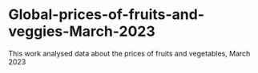 # Global-prices-of-fruits-and-veggies-March-2023
This work analysed data about the prices of fruits and vegetables, March 2023
